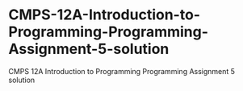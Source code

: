 # CMPS-12A-Introduction-to-Programming-Programming-Assignment-5-solution
CMPS 12A Introduction to Programming Programming Assignment 5 solution
